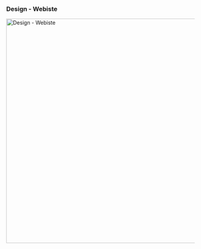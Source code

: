 ### Design - Webiste

<img width="600" alt="Design - Webiste" src="https://github.com/Pashakhatamihasibuan/VortexVR-web/blob/main/assets/img%20figma/VortexVR.png">
